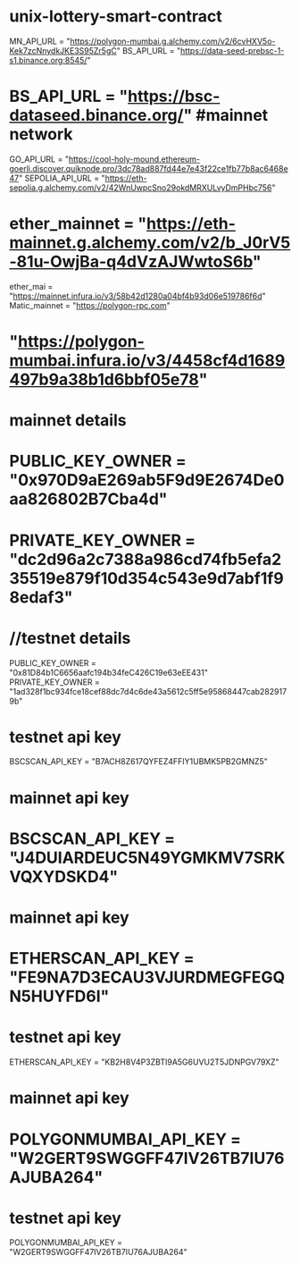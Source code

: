 # unix-lottery-smart-contract

MN_API_URL = "https://polygon-mumbai.g.alchemy.com/v2/6cvHXV5o-Kek7zcNnydkJKE3S95Zr5gC"
BS_API_URL = "https://data-seed-prebsc-1-s1.binance.org:8545/" 
# BS_API_URL = "https://bsc-dataseed.binance.org/" #mainnet network
GO_API_URL = "https://cool-holy-mound.ethereum-goerli.discover.quiknode.pro/3dc78ad887fd44e7e43f22ce1fb77b8ac6468e47"
SEPOLIA_API_URL = "https://eth-sepolia.g.alchemy.com/v2/42WnUwpcSno29okdMRXULvyDmPHbc756"
# ether_mainnet = "https://eth-mainnet.g.alchemy.com/v2/b_J0rV5-81u-OwjBa-q4dVzAJWwtoS6b"
ether_mai = "https://mainnet.infura.io/v3/58b42d1280a04bf4b93d06e519786f6d"
Matic_mainnet = "https://polygon-rpc.com"
# "https://polygon-mumbai.infura.io/v3/4458cf4d1689497b9a38b1d6bbf05e78"


# mainnet details
# PUBLIC_KEY_OWNER = "0x970D9aE269ab5F9d9E2674De0aa826802B7Cba4d"
# PRIVATE_KEY_OWNER = "dc2d96a2c7388a986cd74fb5efa235519e879f10d354c543e9d7abf1f98edaf3"

# //testnet details
PUBLIC_KEY_OWNER = "0x81D84b1C6656aafc194b34feC426C19e63eEE431"
PRIVATE_KEY_OWNER = "1ad328f1bc934fce18cef88dc7d4c6de43a5612c5ff5e95868447cab2829179b"

# testnet api key
BSCSCAN_API_KEY = "B7ACH8Z617QYFEZ4FFIY1UBMK5PB2GMNZ5"
# mainnet api key
# BSCSCAN_API_KEY = "J4DUIARDEUC5N49YGMKMV7SRKVQXYDSKD4"
# mainnet api key
# ETHERSCAN_API_KEY = "FE9NA7D3ECAU3VJURDMEGFEGQN5HUYFD6I"
# testnet api key 
ETHERSCAN_API_KEY = "KB2H8V4P3ZBTI9A5G6UVU2T5JDNPGV79XZ"

# mainnet api key
# POLYGONMUMBAI_API_KEY = "W2GERT9SWGGFF47IV26TB7IU76AJUBA264"
# testnet api key
POLYGONMUMBAI_API_KEY = "W2GERT9SWGGFF47IV26TB7IU76AJUBA264"
